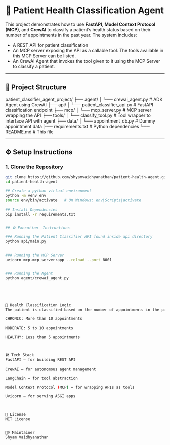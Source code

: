 # 🏥 Patient Health Classification Agent

This project demonstrates how to use **FastAPI**, **Model Context Protocol (MCP)**, and **CrewAI** to classify a patient’s health status based on their number of appointments in the past year. The system includes:

- A REST API for patient classification
- An MCP server exposing the API as a callable tool. The tools available in this MCP Server can be listed.
- An CrewAI Agent that invokes the tool given to it using the MCP Server to classify a patient.



---


## 📁 Project Structure

patient_classifier_agent_project/
├── agent/
│ └── crewai_agent.py # ADK Agent using CrewAI
├── api/
│ └── patient_classifier_api.py # FastAPI classification endpoint
├── mcp/
│ └── mcp_server.py # MCP server wrapping the API
├── tools/
│ └── classify_tool.py # Tool wrapper to interface API with agent
├── data/
│ └── appointment_db.py # Dummy appointment data
├── requirements.txt # Python dependencies
└── README.md # This file



---

## ⚙️ Setup Instructions

### 1. Clone the Repository

```bash
git clone https://github.com/shyamvaidhyanathan/patient-health-agent.git
cd patient-health-agent

## Create a python virtual environment
python -m venv env
source env/bin/activate   # On Windows: env\Scripts\activate

## Install Dependencies
pip install -r requirements.txt


## ⚙️ Execution  Instructions

### Running the Patient Classifier API found inside api directory
python api/main.py


### Running the MCP Server  
uvicorn mcp.mcp_server:app --reload --port 8001


### Running the Agent 
python agent/crewai_agent.py





🧠 Health Classification Logic
The patient is classified based on the number of appointments in the past year:

CHRONIC: More than 10 appointments

MODERATE: 5 to 10 appointments

HEALTHY: Less than 5 appointments



🛠️ Tech Stack
FastAPI – for building REST API

CrewAI – for autonomous agent management

LangChain – for tool abstraction

Model Context Protocol (MCP) – for wrapping APIs as tools

Uvicorn – for serving ASGI apps



📄 License
MIT License


🙋‍♀️ Maintainer
Shyam Vaidhyanathan